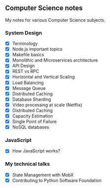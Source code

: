 ## Computer Science notes

My notes for various Computer Science subjects.
### System Design

- [x] Terminology  
- [x] Node.js important topics
- [x] Makefile basics
- [x] Monolithic and Microservices architecture
- [x] API Design
- [x] REST vs RPC
- [x] Horizontal and Vertical Scaling
- [x] Load Balancing
- [x] Message Queue
- [x] Distributed Caching
- [x] Database Sharding
- [x] Video processing at scale (Netflix)
- [x] Distributed Caching
- [x] Capacity Estimation
- [x] Single Point of Failure
- [x] NoSQL databases

### JavaScript

- [x] How JavaScript works?
### My technical talks

- [x] State Management with MobX
- [x] Contributing to Python Software Foundation